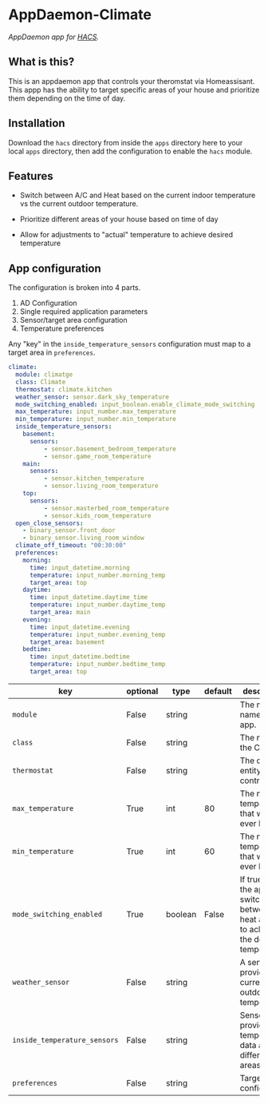 # AppDaemon-Climate

_AppDaemon app for [HACS](https://github.com/custom-components/hacs)._

## What is this?

This is an appdaemon app that controls your theromstat via Homeassisant. This appp has the ability to target specific areas of your house and prioritize them depending on the time of day.

## Installation

Download the `hacs` directory from inside the `apps` directory here to your local `apps` directory, then add the configuration to enable the `hacs` module.

## Features

* Switch between A/C and Heat based on the current indoor temperature vs the current outdoor temperature.

* Prioritize different areas of your house based on time of day

* Allow for adjustments to "actual" temperature to achieve desired temperature

## App configuration

The configuration is broken into 4 parts.

1. AD Configuration
1. Single required application parameters
1. Sensor/target area configuration
1. Temperature preferences

Any "key" in the `inside_temperature_sensors` configuration must map to a target area in `preferences`.

```yaml
climate:
  module: climatge
  class: Climate
  thermostat: climate.kitchen
  weather_sensor: sensor.dark_sky_temperature
  mode_switching_enabled: input_boolean.enable_climate_mode_switching
  max_temperature: input_number.max_temperature
  min_temperature: input_number.min_temperature
  inside_temperature_sensors:
    basement:
      sensors:
          - sensor.basement_bedroom_temperature
          - sensor.game_room_temperature
    main:
      sensors:
          - sensor.kitchen_temperature
          - sensor.living_room_temperature
    top:
      sensors:
          - sensor.masterbed_room_temperature
          - sensor.kids_room_temperature
  open_close_sensors:
    - binary_sensor.front_door
    - binary_sensor.living_room_window
  climate_off_timeout: "00:30:00"
  preferences:
    morning:
      time: input_datetime.morning
      temperature: input_number.morning_temp
      target_area: top
    daytime:
      time: input_datetime.daytime_time
      temperature: input_number.daytime_temp
      target_area: main
    evening:
      time: input_datetime.evening
      temperature: input_number.evening_temp
      target_area: basement
    bedtime:
      time: input_datetime.bedtime
      temperature: input_number.bedtime_temp
      target_area: top
```

| key | optional | type | default | description |
| --- | --- | --- | --- | --- |
| `module` | False | string | | The module name of the app. |
| `class` | False | string | | The name of the Class. |
| `thermostat` | False | string | | The climate entity to control. |
| `max_temperature` | True | int | 80 | The max temperature that would ever be set. |
| `min_temperature` | True | int | 60 | The min temperature that would ever be set. |
| `mode_switching_enabled` | True | boolean | False | If true, then the app will switch between heat and A/C to acheive the desired temperature  |
| `weather_sensor` | False | string | | A sensor that provides the current outdoor temperature. |
| `inside_temperature_sensors` | False | string | | Sensors that provide temperature data about different areas. |
| `preferences` | False | string | |  Target area configuration |
